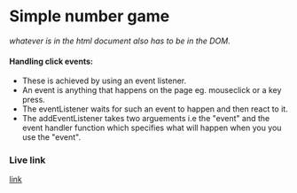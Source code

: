 # Simple number game

_whatever is in the html document also has to be in the DOM._

#### Handling click events:

- These is achieved by using an event listener.
- An event is anything that happens on the page eg. mouseclick or a key press.
- The eventListener waits for such an event to happen and then react to it.
- The addEventListener takes two arguements i.e the "event" and the event handler function which specifies what will happen when you you use the "event".

### Live link
[link](https://kiru-axis.github.io/DOM-DOM_manipulation/)  